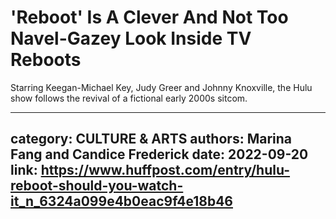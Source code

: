 # 'Reboot' Is A Clever And Not Too Navel-Gazey Look Inside TV Reboots

Starring Keegan-Michael Key, Judy Greer and Johnny Knoxville, the Hulu show follows the revival of a fictional early 2000s sitcom.

---
category: CULTURE & ARTS
authors: Marina Fang and Candice Frederick
date: 2022-09-20
link: https://www.huffpost.com/entry/hulu-reboot-should-you-watch-it_n_6324a099e4b0eac9f4e18b46
---
